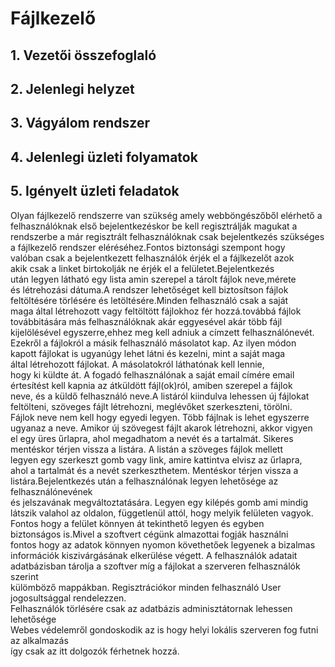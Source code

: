 # Fájlkezelő

## 1. Vezetői összefoglaló

## 2. Jelenlegi helyzet

## 3. Vágyálom rendszer

## 4. Jelenlegi üzleti folyamatok

## 5. Igényelt üzleti feladatok
Olyan fájlkezelő rendszerre van szükség amely  webböngészőből elérhető a 
<br>felhasználóknak első bejelentkezéskor be kell regisztrálják magukat a 
<br>rendszerbe a már regisztrált felhasználóknak csak bejelentkezés szükséges
<br> a fájlkezelő rendszer eléréséhez.Fontos biztonsági szempont hogy
<br>valóban csak a bejelentkezett felhasználók érjék el  a fájlkezelőt azok
<br>akik csak a linket birtokolják ne érjék el a felületet.Bejelentkezés 
<br>után legyen látható egy lista amin szerepel a tárolt fájlok neve,mérete
<br>és létrehozási dátuma.A rendszer lehetőséget kell biztosítson fájlok 
<br>feltöltésére törlésére és letöltésére.Minden felhasználó csak a saját 
<br>maga által létrehozott vagy feltöltött fájlokhoz fér hozzá.továbbá fájlok
<br>továbbitására más felhasználóknak akár eggyesével akár több fájl 
<br>kijelölésével egyszerre,ehhez meg kell adniuk a címzett felhasználónevét.
<br>Ezekről a fájlokról a másik felhasználó másolatot kap. Az ilyen módon 
<br>kapott fájlokat is ugyanúgy lehet látni és kezelni, mint a saját maga
<br>által létrehozott fájlokat. A másolatokról láthatónak kell lennie, 
<br>hogy ki küldte át. A fogadó felhasználónak a saját email címére email
<br>értesítést kell kapnia az átküldött fájl(ok)ról, amiben szerepel a fájlok
<br>neve, és a küldő felhasználó neve.A listáról kiindulva lehessen új fájlokat
<br> feltölteni, szöveges fájlt létrehozni, meglévőket szerkeszteni, törölni. 
<br>Fájlok neve nem kell hogy egyedi legyen. Több fájlnak is lehet egyszerre 
<br>ugyanaz a neve. Amikor új szövegest fájlt akarok létrehozni, akkor vigyen
<br> el egy üres űrlapra, ahol megadhatom a nevét és a tartalmát. Sikeres
<br>mentéskor térjen vissza a listára. A listán a szöveges fájlok mellett
<br>legyen egy szerkeszt gomb vagy link, amire kattintva elvisz az űrlapra,
<br>ahol a tartalmát és a nevét szerkeszthetem. Mentéskor térjen vissza a
<br>listára.Bejelentkezés után a felhasználónak legyen lehetősége az felhasználónevének
<br>és jelszavának megváltoztatására. Legyen egy kilépés gomb ami mindig 
<br>látszik valahol az oldalon, függetlenül attól, hogy melyik felületen vagyok.
<br>Fontos hogy a felület könnyen át tekinthető legyen és egyben 
<br>biztonságos is.Mivel a szoftvert cégünk almazottai fogják használni 
<br>fontos hogy az adatok könnyen nyomon követhetőek legyenek  a bizalmas
<br>információk kiszivárgásának elkerülése végett. A felhasználók adatait
<br>adatbázisban tárolja a szoftver míg a fájlokat a szerveren felhasználók szerint
<br>külömböző mappákban. Regisztrációkor minden felhasználó User jogosultsággal rendelezzen.
<br>Felhasználók törlésére csak az adatbázis adminisztátornak lehessen lehetősége
<br>Webes védelemről gondoskodik az is hogy helyi lokális szerveren fog futni az alkalmazás
<br>így csak az itt dolgozók férhetnek hozzá. 